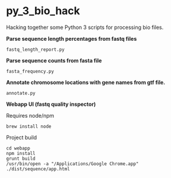 py_3_bio_hack
=============

Hacking together some Python 3 scripts for processing bio files.

**Parse sequence length percentages from fastq files**

    fastq_length_report.py

**Parse sequence counts from fasta file**

    fasta_frequency.py

**Annotate chromosome locations with gene names from gtf file.**

    annotate.py

**Webapp UI (fastq quality inspector)**

Requires node/npm

    brew install node

Project build

    cd webapp
    npm install
    grunt build
    /usr/bin/open -a "/Applications/Google Chrome.app" ./dist/sequence/app.html
